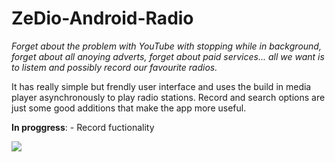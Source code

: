 # ZeDio-Android-Radio

<p><i>Forget about the problem with YouTube with stopping while in background, forget about all anoying adverts, forget about paid services... all we want is to listem and possibly record our favourite radios.</i></p>

It has really simple but frendly user interface and uses the build in media player asynchronously to play radio stations. Record and search options are just some good additions that make the app more useful.

<b>In proggress</b>:
        - Record fuctionality

<img src="https://i.gyazo.com/182945ea9be8deeb1d52bb08370c1d11.png"/>
